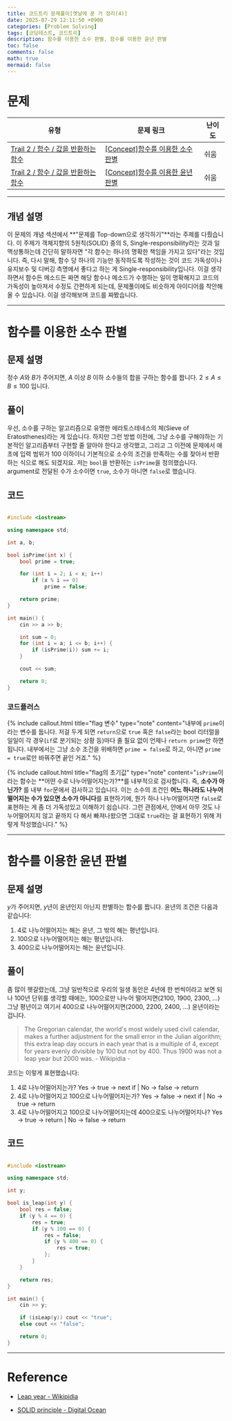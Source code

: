 ```yaml
---
title: 코드트리 문제풀이[옛날에 푼 거 정리(4)]
date: 2025-07-29 12:11:50 +0900
categories: [Problem Solving]
tags: [코딩테스트, 코드트리]
description: 함수를 이용한 소수 판별, 함수를 이용한 윤년 판별
toc: false
comments: false
math: true
mermaid: false
---
```


# 문제

| 유형 | 문제 링크 | 난이도 |
| --- | --- | --- |
| [Trail 2 / 함수 / 값을 반환하는 함수](https://www.codetree.ai/trail-info/novice-mid/) | [[Concept]함수를 이용한 소수 판별](https://www.codetree.ai/trails/complete/curated-cards/intro-decimal-decisions-using-functions/) | 쉬움 |
| [Trail 2 / 함수 / 값을 반환하는 함수](https://www.codetree.ai/trail-info/novice-mid/) | [[Concept]함수를 이용한 윤년 판별](https://www.codetree.ai/trails/complete/curated-cards/intro-tell-the-function-using-a-leap-year/) | 쉬움 |

---------------------------------------

## 개념 설명

이 문제의 개념 섹션에서 **"문제를 Top-down으로 생각하기"**라는 주제를 다뤘습니다. 이 주제가 객체지향의 5원칙(SOLID) 중의 S, Single-responsibility라는 것과 일맥상통하는데 간단히 말하자면 "각 함수는 하나의 명확한 책임을 가지고 있다"라는 것입니다. 즉, 다시 말해, 함수 당 하나의 기능만 동작하도록 작성하는 것이 코드 가독성이나 유지보수 및 디버깅 측명에서 좋다고 하는 게 Single-responsibility입니다. 이걸 생각하면서 함수든 메소드든 짜면 해당 함수나 메소드가 수행하는 일이 명확해지고 코드의 가독성이 높아져서 수정도 간편하게 되는데, 문제풀이에도 비슷하게 아이디어를 착안해올 수 있습니다. 이걸 생각해보며 코드를 짜봤습니다.  

---------------------------------------

# 함수를 이용한 소수 판별

## 문제 설명

정수 $A$와 $B$가 주어지면, $A$ 이상 $B$ 이하 소수들의 합을 구하는 함수를 짭니다. $2 \le A \le B \le 100$ 입니다.

## 풀이

우선, 소수를 구하는 알고리즘으로 유명한 에라토스테네스의 체(Sieve of Eratosthenes)라는 게 있습니다. 하지만 그런 방법 이전에, 그냥 소수를 구해야하는 기본적인 알고리즘부터 구현할 줄 알아야 한다고 생각했고, 그리고 그 이전에 문제에서 애초에 입력 범위가 100 이하이니 기본적으로 소수의 조건을 만족하는 수를 찾아서 반환하는 식으로 해도 되겠지요. 저는 `bool`을 반환하는 `isPrime`을 정의했습니다. argument로 전달된 수가 소수이면 `true`, 소수가 아니면 `false`로 했습니다.

## 코드

```cpp

#include <iostream>

using namespace std;

int a, b;

bool isPrime(int x) {
    bool prime = true;

    for (int i = 2; i < x; i++) 
        if (x % i == 0)
            prime = false;

    return prime;
}

int main() {
    cin >> a >> b;

    int sum = 0;
    for (int i = a; i <= b; i++) {
        if (isPrime(i)) sum += i;
    }

    cout << sum;

    return 0;
}

```

### 코드플러스

{% include callout.html title="flag 변수" type="note" content="내부에 `prime`이라는 변수를 둡니다. 저걸 두게 되면 `return`으로 `true` 혹은 `false`라는 bool 리터럴을 일일이 각 경우(`if`로 분기되는 상황 등)마다 줄 필요 없이 언제나 `return prime`만 하면 됩니다. 내부에서는 그냥 소수 조건을 위배하면 `prime = false`로 하고, 아니면 `prime = true`로만 바꿔주면 끝인 거죠." %}

{% include callout.html title="flag의 초기값" type="note" content="`isPrime`이라는 함수는 **어떤 수로 나누어떨어지는가?**를 내부적으로 검사합니다. 즉, **소수가 아닌가?** 를 내부 `for`문에서 검사하고 있습니다. 이는 소수의 조건인 **어느 하나라도 나누어떨어지는 수가 있으면 소수가 아니다**를 표현하기에, 뭔가 하나 나누어떨어지면 `false`로 표현하는 게 좀 더 가독성있고 이해하기 쉽습니다. 그런 관점에서, 안에서 아무 것도 나누어떨어지지 않고 끝까지 다 해서 빠져나왔으면 그대로 `true`라는 걸 표현하기 위해 저렇게 작성했습니다." %}


---------------------------------------

# 함수를 이용한 윤년 판별

## 문제 설명

$y$가 주어지면, $y$년이 윤년인지 아닌지 판별하는 함수를 짭니다. 윤년의 조건은 다음과 같습니다:  

1. 4로 나누어떨어지는 해는 윤년, 그 밖의 해는 평년입니다.
2. 100으로 나누어떨어지는 해는 평년입니다.
3. 400으로 나누어떨어지는 해는 윤년입니다.

## 풀이

좀 많이 헷갈렸는데, 그냥 일반적으로 우리의 일생 동안은 4년에 한 번씩이라고 보면 되나 100년 단위를 생각할 때에는, 100으로만 나누어 떨어지면(2100, 1900, 2300, ...) 그냥 평년이고 여기서 400으로 나누어떨어지면(2000, 2200, 2400, ...) 윤년이라는 겁니다.

> The Gregorian calendar, the world's most widely used civil calendar, makes a further adjustment for the small error in the Julian algorithm; this extra leap day occurs in each year that is a multiple of 4, except for years evenly divisible by 100 but not by 400. Thus 1900 was not a leap year but 2000 was. - Wikipidia -

코드는 이렇게 표현했습니다:

1. 4로 나누어떨어지는가? Yes → true → next if | No → false → return
2. 4로 나누어떨어지고 100으로 나누어떨어지는가? Yes → false → next if | No → true → return
3. 4로 나누어떨어지고 100으로 나누어떨어지는데 400으로도 나누어떨어지나? Yes → true → return | No → false → return

## 코드

```cpp

#include <iostream>

using namespace std;

int y;

bool is_leap(int y) {
    bool res = false;
    if (y % 4 == 0) {
        res = true;
        if (y % 100 == 0) {
            res = false;
            if (y % 400 == 0) {
                res = true;
            };
        }
    }

    return res;
}

int main() {
    cin >> y;

    if (isLeap(y)) cout << "true";
    else cout << "false";

    return 0;
}

```

---------------------------------------

# Reference

- [Leap year - Wikipidia](https://en.wikipedia.org/wiki/Leap_year)

- [SOLID principle - Digital Ocean](https://www.digitalocean.com/community/conceptual-articles/s-o-l-i-d-the-first-five-principles-of-object-oriented-design)